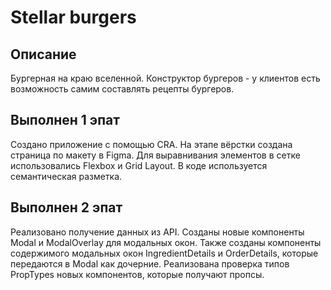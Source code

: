# Stellar burgers
## Описание
Бургерная на краю вселенной. Конструктор бургеров - у клиентов есть возможность самим составлять рецепты бургеров.
## Выполнен 1 эпат 
Создано приложение с помощью CRA. На этапе вёрстки создана страница по макету в Figma. Для выравнивания элементов в сетке использовались Flexbox и Grid Layout. В коде используется семантическая разметка.

## Выполнен 2 эпат 
Реализовано получение данных из API. Созданы новые компоненты Modal и ModalOverlay для модальных окон.
Также созданы компоненты содержимого модальных окон IngredientDetails и OrderDetails, которые передаются 
в Modal как дочерние. Реализована проверка типов PropTypes новых компонентов, которые получают пропсы. 


